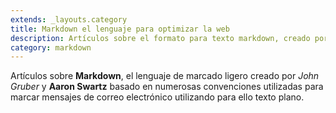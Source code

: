 ```yaml
---
extends: _layouts.category
title: Markdown el lenguaje para optimizar la web
description: Artículos sobre el formato para texto markdown, creado por Gruber y Swartz, para optimizar los textos utilizados en la web. Origináriamente fue utilizado en el lenguaje de programación Perl, pero actualmente lo utilizan muchos lenguajes.
category: markdown
---
```


Artículos sobre **Markdown**, el lenguaje de marcado ligero creado por *John Gruber* y **Aaron Swartz** basado en numerosas convenciones utilizadas para marcar mensajes de correo electrónico utilizando para ello texto plano.
